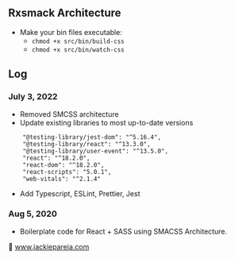 ## Rxsmack Architecture

- Make your bin files executable:
  - `chmod +x src/bin/build-css`
  - `chmod +x src/bin/watch-css`

## Log

### July 3, 2022

- Removed SMCSS architecture
- Update existing libraries to most up-to-date versions

```
    "@testing-library/jest-dom": "^5.16.4",
    "@testing-library/react": "^13.3.0",
    "@testing-library/user-event": "^13.5.0",
    "react": "^18.2.0",
    "react-dom": "^18.2.0",
    "react-scripts": "5.0.1",
    "web-vitals": "^2.1.4"
```

- Add Typescript, ESLint, Prettier, Jest

### Aug 5, 2020

- Boilerplate code for React + SASS using SMACSS Architecture.

:pushpin: www.jackiepareja.com
